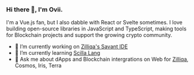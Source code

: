 ### Hi there 👋, I'm Ovii.

I'm a Vue.js fan, but I also dabble with React or Svelte sometimes. I love building open-source libraries in JavaScript and TypeScript, making tools for Blockchain projects and support the growing crypto community.

- 🔭 I’m currently working on [Zilliqa's Savant IDE](https://ide.zilliqa.com)
- 🌱 I’m currently learning [Scilla Lang](https://scilla-lang.org)
- 💬 Ask me about dApps and Blockchain intergrations on Web for [Zilliqa](https://zilliqa.com), Cosmos, Iris, Terra

<!--
**micovi/micovi** is a ✨ _special_ ✨ repository because its `README.md` (this file) appears on your GitHub profile.

Here are some ideas to get you started:

- 🔭 I’m currently working on ...
- 🌱 I’m currently learning ...
- 👯 I’m looking to collaborate on ...
- 🤔 I’m looking for help with ...
- 💬 Ask me about ...
- 📫 How to reach me: ...
- 😄 Pronouns: ...
- ⚡ Fun fact: ...
-->
